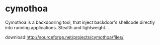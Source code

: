 # cymothoa
Cymothoa is a backdooring tool, that inject backdoor's shellcode directly into running applications. Stealth and lightweight...


download
http://sourceforge.net/projects/cymothoa/files/
